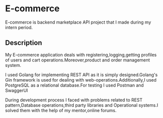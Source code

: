# E-commerce
E-commerce is backend marketplace API project that I made during my intern period.

## Description

My E-commerce application deals with registering,logging,getting profiles of users and cart operations.Moreover,product and order management system.

I used Golang for implementing REST API as it is simply designed.Golang's Gin framework is used for dealing with web-operations.Additionally,I used PostgreSQL as a relational database.For testing I used Postman and SwaggerUI

During development process I faced with problems related to REST pattern,Database operations,third party libraries and Operational systems.I solved them with the help of my mentor,online forums.
